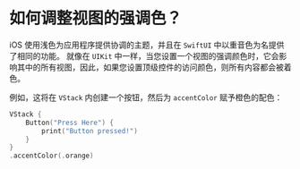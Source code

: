 如何调整视图的强调色？
===

iOS 使用浅色为应用程序提供协调的主题，并且在 `SwiftUI` 中以重音色为名提供了相同的功能。 就像在 `UIKit` 中一样，当您设置一个视图的强调颜色时，它会影响其中的所有视图，因此，如果您设置顶级控件的访问颜色，则所有内容都会被着色。

例如，这将在 `VStack` 内创建一个按钮，然后为 `accentColor` 赋予橙色的配色：

```swift
VStack {
    Button("Press Here") {
        print("Button pressed!")
    }
}
.accentColor(.orange)
```